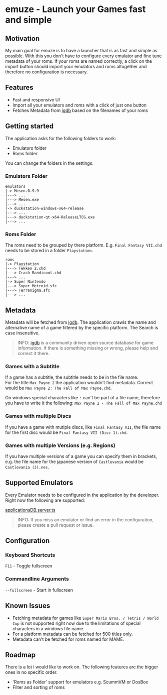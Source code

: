 # emuze - Launch your Games fast and simple

## Motivation

My main goal for emuze is to have a launcher that is as fast and simple as possible. With this you don't have to configure every emulator and fine tune metadata of your roms. If your roms are named correctly, a click on the import button should import your emulators and roms altogether and therefore no configuration is necessary.

## Features

- Fast and responsive UI
- Import all your emulators and roms with a click of just one button
- Fetches Metadata from [igdb](www.igdb.com) based on the filenames of your roms

## Getting started

The application asks for the following folders to work:

- Emulators folder
- Roms folder

You can change the folders in the settings.

### Emulators Folder

```
emulators
|-> Mesen.0.9.9
|---> ...
|---> Mesen.exe
|---> ...
|-> duckstation-windows-x64-release
|---> ...
|---> duckstation-qt-x64-ReleaseLTCG.exe
|---> ...
```

### Roms Folder

The roms need to be grouped by there platform. E.g. `Final Fantasy VII.chd` needs to be stored in a folder `Playstation`.

```
roms
|-> Playstation
|---> Tekken 2.chd
|---> Crash Bandicoot.chd
|---> ...
|-> Super Nintendo
|---> Super Metroid.sfc
|---> Terranigma.sfc
|---> ...
```

## Metadata

Metadata will be fetched from [igdb](www.igdb.com). The application crawls the name and alternative name of a game filtered by the specific platform.
The Search is case insensitive.

> INFO: [igdb](www.igdb.com) is a community driven open source database for game information. If there is something missing or wrong, please help and correct it there.

### Games with a Subtitle

If a game has a subtitle, the subtitle needs to be in the file name.<br>
For the title `Max Payne 2` the application wouldn't find metadata. Correct would be `Max Payne 2: The Fall of Max Payne.chd`.

On windows special characters like `:` can't be part of a file name, therefore you have to write it the following:
`Max Payne 2 - The Fall of Max Payne.chd`

### Games with multiple Discs

If you have a game with mutiple discs, like `Final Fantasy VII`, the file name for the first disc would be `Final Fantasy VII (Disc 1).chd`.

### Games with multiple Versions (e.g. Regions)

If you have multiple versions of a game you can specify them in brackets, e.g. the file name for the japanese version of `Castlevania` would be `Castlevania (J).nes`.

## Supported Emulators

Every Emulator needs to be configured in the application by the developer.
Right now the following are supported:

[applicationsDB.server.ts](app/server/applicationsDB.server.ts)

> INFO: If you miss an emulator or find an error in the configuration, please create a pull request or issue.

## Configuration

### Keyboard Shortcuts

`F11` - Toggle fullscreen

### Commandline Arguments

`--fullscreen` - Start in fullscreen

## Known Issues

- Fetching metadata for games like `Super Mario Bros. / Tetris / World Cup` is not supported right now due to the limitations of special characters in a windows file name.
- For a platform metadata can be fetched for 500 titles only.
- Metadata can't be fetched for roms named for MAME.

## Roadmap

There is a lot i would like to work on. The following features are the bigger ones in no specific order.

- 'Roms as Folder' support for emulators e.g. ScummVM or DosBox
- Filter and sorting of roms

